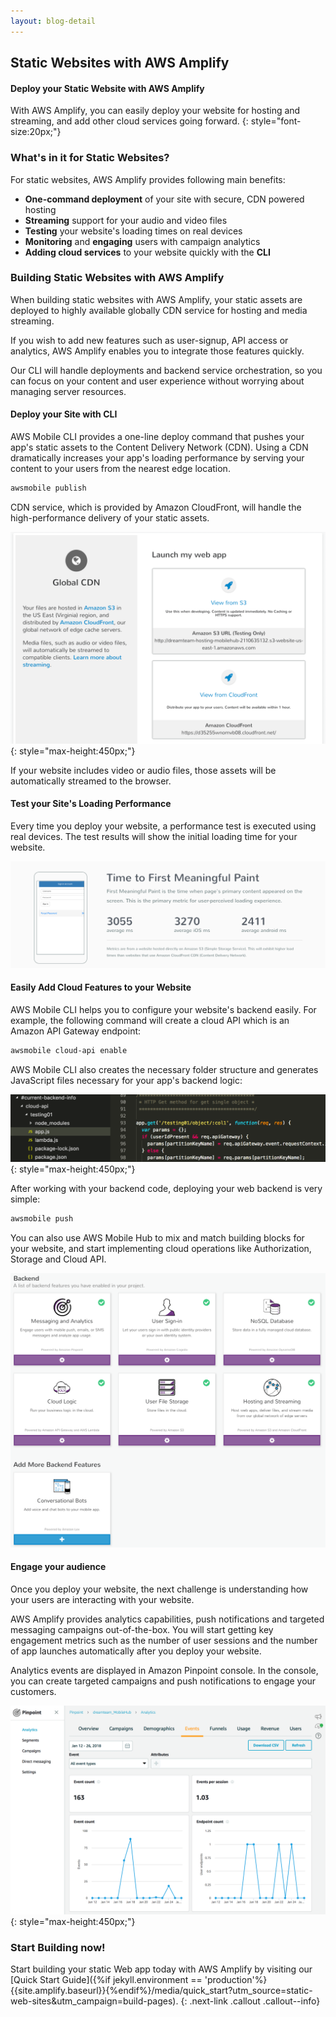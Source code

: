 ```yaml
---
layout: blog-detail
---
```

## Static Websites with AWS Amplify

#### Deploy your Static Website with AWS Amplify

With AWS Amplify, you can easily deploy your website for hosting and streaming, and add other cloud services going forward.
{: style="font-size:20px;"}

### What's in it for Static Websites?

For static websites, AWS Amplify provides following main benefits:

- **One-command deployment** of your site with secure, CDN powered hosting
- **Streaming** support for your audio and video files
- **Testing** your website's loading times on real devices
- **Monitoring** and **engaging** users with campaign analytics
- **Adding cloud services** to your website quickly with the **CLI** 

###  Building Static Websites with AWS Amplify

When building static websites with AWS Amplify, your static assets are deployed to highly available globally CDN service for hosting and media streaming. 

If you wish to add new features such as user-signup, API access or analytics,  AWS Amplify enables you to integrate those features quickly. 

Our CLI will handle deployments and backend service orchestration, so you can focus on your content and user experience without worrying about managing server resources.

#### Deploy your Site with CLI

AWS Mobile CLI provides a one-line deploy command that pushes your app's static assets to the Content Delivery Network (CDN). Using a CDN dramatically increases your app's loading performance by serving your content to your users from the nearest edge location.

```bash
awsmobile publish
```
CDN service, which is provided by Amazon CloudFront, will handle the high-performance delivery of your static assets.

![CDN](../images/mobile_hub_cdn.png?raw=true "CDN"){: style="max-height:450px;"}

If your website includes video or audio files, those assets will be automatically streamed to the browser.

#### Test your Site's Loading Performance

Every time you deploy your website, a performance test is executed using real devices. The test results will show the initial loading time for your website.

![Performance Results](../images/performance_results.png?raw=true "Performance Results")

#### Easily Add Cloud Features to your Website

AWS Mobile CLI helps you to configure your website's backend easily. For example, the following command will create a cloud API which is an Amazon API Gateway endpoint:

```bash
awsmobile cloud-api enable
```

AWS Mobile CLI also creates the necessary folder structure and generates JavaScript files necessary for your app's backend logic:

![Cloud API](../images/backend_cloud_api.png?raw=true "Cloud API"){: style="max-height:450px;"}

After working with your backend code, deploying your web backend is very simple:

```bash
awsmobile push
```

You can also use AWS Mobile Hub to mix and match building blocks for your website, and start implementing cloud operations like Authorization, Storage and Cloud API.  

![Services](../images/mobile_hub_services.png?raw=true "Services")

#### Engage your audience

Once you deploy your website, the next challenge is understanding how your users are interacting with your website.

AWS Amplify provides analytics capabilities, push notifications and targeted messaging campaigns out-of-the-box. You will start getting key engagement metrics such as the number of user sessions and the number of app launches automatically after you deploy your website.

Analytics events are displayed in Amazon Pinpoint console. In the console, you can create targeted campaigns and push notifications to engage your customers.   

![Pinpoint](../images/pinpoint_analytics.png?raw=true "Pinpoint"){: style="max-height:450px;"}

### Start Building now!

Start building your static Web app today with AWS Amplify by visiting our [Quick Start Guide]({%if jekyll.environment == 'production'%}{{site.amplify.baseurl}}{%endif%}/media/quick_start?utm_source=static-web-sites&utm_campaign=build-pages).
{: .next-link .callout .callout--info}
